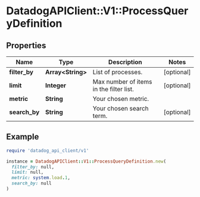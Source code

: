 # DatadogAPIClient::V1::ProcessQueryDefinition

## Properties

| Name          | Type                    | Description                             | Notes      |
| ------------- | ----------------------- | --------------------------------------- | ---------- |
| **filter_by** | **Array&lt;String&gt;** | List of processes.                      | [optional] |
| **limit**     | **Integer**             | Max number of items in the filter list. | [optional] |
| **metric**    | **String**              | Your chosen metric.                     |            |
| **search_by** | **String**              | Your chosen search term.                | [optional] |

## Example

```ruby
require 'datadog_api_client/v1'

instance = DatadogAPIClient::V1::ProcessQueryDefinition.new(
  filter_by: null,
  limit: null,
  metric: system.load.1,
  search_by: null
)
```
